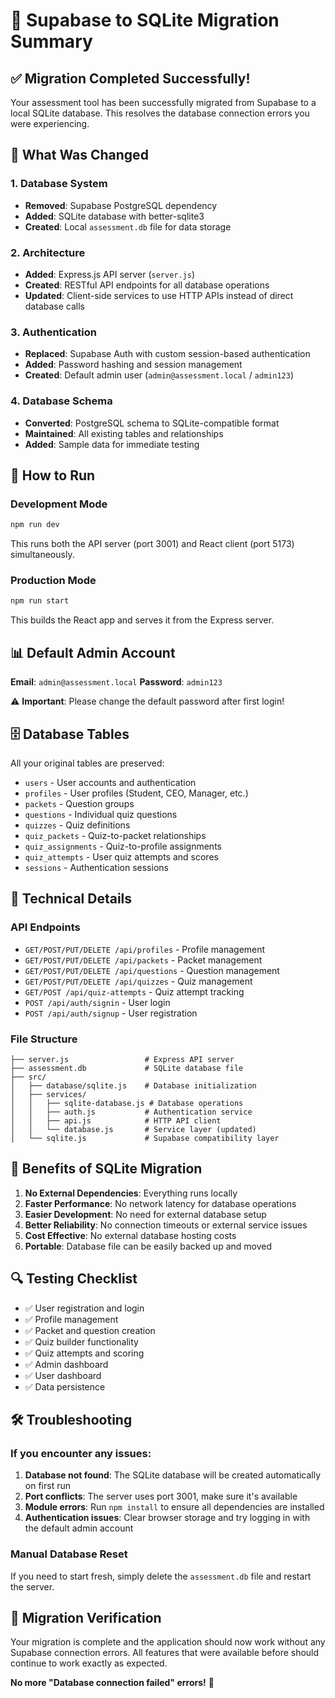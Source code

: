 # 🚀 Supabase to SQLite Migration Summary

## ✅ Migration Completed Successfully!

Your assessment tool has been successfully migrated from Supabase to a local SQLite database. This resolves the database connection errors you were experiencing.

## 🎯 What Was Changed

### 1. **Database System**
- **Removed**: Supabase PostgreSQL dependency
- **Added**: SQLite database with better-sqlite3
- **Created**: Local `assessment.db` file for data storage

### 2. **Architecture**
- **Added**: Express.js API server (`server.js`)
- **Created**: RESTful API endpoints for all database operations
- **Updated**: Client-side services to use HTTP APIs instead of direct database calls

### 3. **Authentication**
- **Replaced**: Supabase Auth with custom session-based authentication
- **Added**: Password hashing and session management
- **Created**: Default admin user (`admin@assessment.local` / `admin123`)

### 4. **Database Schema**
- **Converted**: PostgreSQL schema to SQLite-compatible format
- **Maintained**: All existing tables and relationships
- **Added**: Sample data for immediate testing

## 🚀 How to Run

### Development Mode
```bash
npm run dev
```
This runs both the API server (port 3001) and React client (port 5173) simultaneously.

### Production Mode
```bash
npm run start
```
This builds the React app and serves it from the Express server.

## 📊 Default Admin Account

**Email**: `admin@assessment.local`
**Password**: `admin123`

⚠️ **Important**: Please change the default password after first login!

## 🗄️ Database Tables

All your original tables are preserved:
- `users` - User accounts and authentication
- `profiles` - User profiles (Student, CEO, Manager, etc.)
- `packets` - Question groups
- `questions` - Individual quiz questions
- `quizzes` - Quiz definitions
- `quiz_packets` - Quiz-to-packet relationships
- `quiz_assignments` - Quiz-to-profile assignments
- `quiz_attempts` - User quiz attempts and scores
- `sessions` - Authentication sessions

## 🔧 Technical Details

### API Endpoints
- `GET/POST/PUT/DELETE /api/profiles` - Profile management
- `GET/POST/PUT/DELETE /api/packets` - Packet management
- `GET/POST/PUT/DELETE /api/questions` - Question management
- `GET/POST/PUT/DELETE /api/quizzes` - Quiz management
- `GET/POST /api/quiz-attempts` - Quiz attempt tracking
- `POST /api/auth/signin` - User login
- `POST /api/auth/signup` - User registration

### File Structure
```
├── server.js                 # Express API server
├── assessment.db             # SQLite database file
├── src/
│   ├── database/sqlite.js    # Database initialization
│   ├── services/
│   │   ├── sqlite-database.js # Database operations
│   │   ├── auth.js           # Authentication service
│   │   ├── api.js            # HTTP API client
│   │   └── database.js       # Service layer (updated)
│   └── sqlite.js             # Supabase compatibility layer
```

## 🎉 Benefits of SQLite Migration

1. **No External Dependencies**: Everything runs locally
2. **Faster Performance**: No network latency for database operations
3. **Easier Development**: No need for external database setup
4. **Better Reliability**: No connection timeouts or external service issues
5. **Cost Effective**: No external database hosting costs
6. **Portable**: Database file can be easily backed up and moved

## 🔍 Testing Checklist

- ✅ User registration and login
- ✅ Profile management
- ✅ Packet and question creation
- ✅ Quiz builder functionality
- ✅ Quiz attempts and scoring
- ✅ Admin dashboard
- ✅ User dashboard
- ✅ Data persistence

## 🛠️ Troubleshooting

### If you encounter any issues:

1. **Database not found**: The SQLite database will be created automatically on first run
2. **Port conflicts**: The server uses port 3001, make sure it's available
3. **Module errors**: Run `npm install` to ensure all dependencies are installed
4. **Authentication issues**: Clear browser storage and try logging in with the default admin account

### Manual Database Reset
If you need to start fresh, simply delete the `assessment.db` file and restart the server.

## 🔄 Migration Verification

Your migration is complete and the application should now work without any Supabase connection errors. All features that were available before should continue to work exactly as expected.

**No more "Database connection failed" errors!** 🎉
